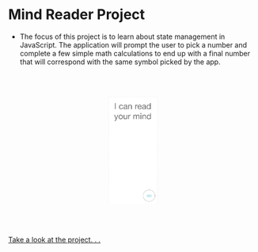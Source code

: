 # **Mind Reader Project**

- The focus of this project is to learn about state management in JavaScript. The application will prompt the user to pick a number and complete a few simple math calculations to end up with a final number that will correspond with the same symbol picked by the app.

<br/><br/>

<p align = 'center'><img src = './img/bg1.png' alt = 'App image' width = '100'/></p>
<br/><br/>

[Take a look at the project. . .](#)
